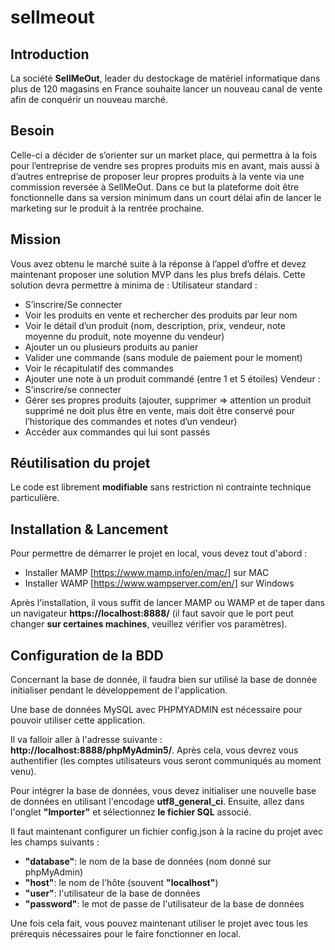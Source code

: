 # sellmeout

## Introduction
La société __SellMeOut__, leader du destockage de matériel informatique dans plus de 120 magasins en
France souhaite lancer un nouveau canal de vente afin de conquérir un nouveau marché.

## Besoin
Celle-ci a décider de s’orienter sur un market place, qui permettra à la fois pour l’entreprise de
vendre ses propres produits mis en avant, mais aussi à d’autres entreprise de proposer leur propres
produits à la vente via une commission reversée à SellMeOut.
Dans ce but la plateforme doit être fonctionnelle dans sa version minimum dans un court délai afin
de lancer le marketing sur le produit à la rentrée prochaine.

## Mission
Vous avez obtenu le marché suite à la réponse à l’appel d’offre et devez maintenant proposer une
solution MVP dans les plus brefs délais.
Cette solution devra permettre à minima de :
Utilisateur standard :
- S’inscrire/Se connecter
- Voir les produits en vente et rechercher des produits par leur nom
- Voir le détail d’un produit (nom, description, prix, vendeur, note moyenne du produit, note
moyenne du vendeur)
- Ajouter un ou plusieurs produits au panier
- Valider une commande (sans module de paiement pour le moment)
- Voir le récapitulatif des commandes
- Ajouter une note à un produit commandé (entre 1 et 5 étoiles)
Vendeur :
- S’inscrire/se connecter
- Gérer ses propres produits (ajouter, supprimer => attention un produit supprimé ne doit plus
être en vente, mais doit être conservé pour l’historique des commandes et notes d’un
vendeur)
- Accéder aux commandes qui lui sont passés

## Réutilisation du projet
Le code est librement __modifiable__ sans restriction ni contrainte technique particulière.

## Installation & Lancement
Pour permettre de démarrer le projet en local, vous devez tout d'abord : 
- Installer MAMP [https://www.mamp.info/en/mac/] sur MAC
- Installer WAMP [https://www.wampserver.com/en/] sur Windows

Après l'installation, il vous suffit de lancer MAMP ou WAMP et de taper dans un navigateur __https://localhost:8888/__ (il faut savoir que le port peut changer __sur certaines machines__, veuillez vérifier vos paramètres).

## Configuration de la BDD
Concernant la base de donnée, il faudra bien sur utilisé la base de donnée initialiser pendant le développement de l'application.

Une base de données MySQL avec PHPMYADMIN est nécessaire pour pouvoir utiliser cette application.

Il va falloir aller à l'adresse suivante : __http://localhost:8888/phpMyAdmin5/__.
Après cela, vous devrez vous authentifier (les comptes utilisateurs vous seront communiqués au moment venu).

Pour intégrer la base de données, vous devez initialiser une nouvelle base de données en utilisant l'encodage __utf8_general_ci__. Ensuite, allez dans l'onglet __"Importer"__ et sélectionnez __le fichier SQL__ associé.

Il faut maintenant configurer un fichier config.json à la racine du projet avec les champs suivants :

- __"database"__: le nom de la base de données (nom donné sur phpMyAdmin)
- __"host"__: le nom de l'hôte (souvent __"localhost"__)
- __"user"__: l'utilisateur de la base de données
- __"password"__: le mot de passe de l'utilisateur de la base de données

Une fois cela fait, vous pouvez maintenant utiliser le projet avec tous les prérequis nécessaires pour le faire fonctionner en local.
